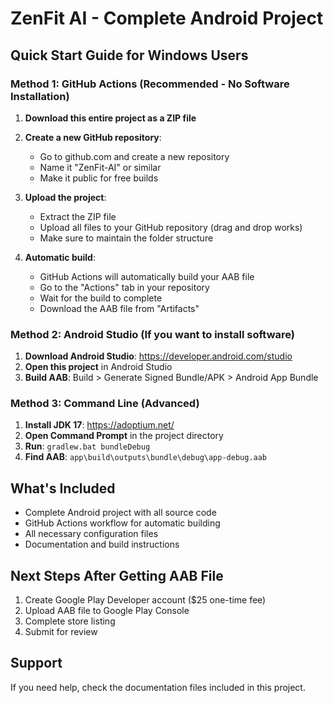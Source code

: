 # ZenFit AI - Complete Android Project

## Quick Start Guide for Windows Users

### Method 1: GitHub Actions (Recommended - No Software Installation)

1. **Download this entire project as a ZIP file**
2. **Create a new GitHub repository**:
   - Go to github.com and create a new repository
   - Name it "ZenFit-AI" or similar
   - Make it public for free builds

3. **Upload the project**:
   - Extract the ZIP file
   - Upload all files to your GitHub repository (drag and drop works)
   - Make sure to maintain the folder structure

4. **Automatic build**:
   - GitHub Actions will automatically build your AAB file
   - Go to the "Actions" tab in your repository
   - Wait for the build to complete
   - Download the AAB file from "Artifacts"

### Method 2: Android Studio (If you want to install software)

1. **Download Android Studio**: https://developer.android.com/studio
2. **Open this project** in Android Studio
3. **Build AAB**: Build > Generate Signed Bundle/APK > Android App Bundle

### Method 3: Command Line (Advanced)

1. **Install JDK 17**: https://adoptium.net/
2. **Open Command Prompt** in the project directory
3. **Run**: `gradlew.bat bundleDebug`
4. **Find AAB**: `app\build\outputs\bundle\debug\app-debug.aab`

## What's Included

- Complete Android project with all source code
- GitHub Actions workflow for automatic building
- All necessary configuration files
- Documentation and build instructions

## Next Steps After Getting AAB File

1. Create Google Play Developer account ($25 one-time fee)
2. Upload AAB file to Google Play Console
3. Complete store listing
4. Submit for review

## Support

If you need help, check the documentation files included in this project.
